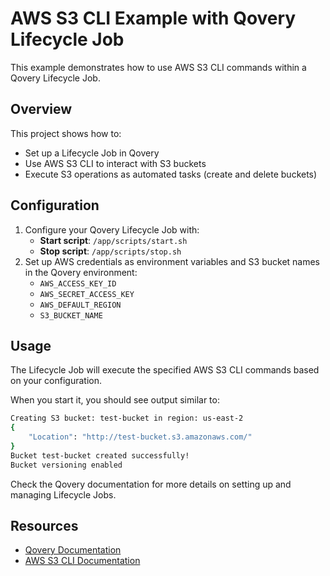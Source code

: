 # AWS S3 CLI Example with Qovery Lifecycle Job

This example demonstrates how to use AWS S3 CLI commands within a Qovery Lifecycle Job.

## Overview

This project shows how to:

- Set up a Lifecycle Job in Qovery
- Use AWS S3 CLI to interact with S3 buckets
- Execute S3 operations as automated tasks (create and delete buckets)

## Configuration

1. Configure your Qovery Lifecycle Job with:
   - **Start script**: `/app/scripts/start.sh`
   - **Stop script**: `/app/scripts/stop.sh`
2. Set up AWS credentials as environment variables and S3 bucket names in the Qovery environment:
   - `AWS_ACCESS_KEY_ID`
   - `AWS_SECRET_ACCESS_KEY`
   - `AWS_DEFAULT_REGION`
   - `S3_BUCKET_NAME`

## Usage

The Lifecycle Job will execute the specified AWS S3 CLI commands based on your configuration.

When you start it, you should see output similar to:

```bash
Creating S3 bucket: test-bucket in region: us-east-2
{
    "Location": "http://test-bucket.s3.amazonaws.com/"
}
Bucket test-bucket created successfully!
Bucket versioning enabled
```

Check the Qovery documentation for more details on setting up and managing Lifecycle Jobs.

## Resources

- [Qovery Documentation](https://hub.qovery.com/docs/using-qovery/configuration/lifecycle-job/)
- [AWS S3 CLI Documentation](https://awscli.amazonaws.com/v2/documentation/api/latest/reference/s3/index.html)
